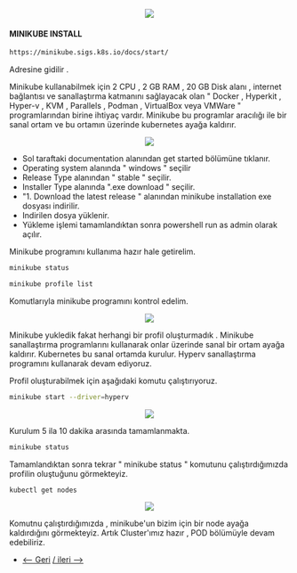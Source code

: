 <p align="center">
  <img src="https://user-images.githubusercontent.com/38957716/136299673-a61a32ba-cccf-44d2-9f2c-86d569cf0952.jpg"/>
</p>

#### **MINIKUBE INSTALL**




```bash
https://minikube.sigs.k8s.io/docs/start/
```
Adresine gidilir .  


Minikube kullanabilmek için 2 CPU , 2 GB RAM , 20 GB Disk alanı , internet bağlantısı ve sanallaştırma katmanını sağlayacak olan " Docker , Hyperkit , Hyper-v , KVM , Parallels , Podman , VirtualBox veya VMWare " programlarından birine ihtiyaç vardır. Minikube bu programlar aracılığı ile bir sanal ortam ve bu ortamın üzerinde kubernetes ayağa kaldırır.


<p align="center">
  <img src="https://user-images.githubusercontent.com/38957716/136297450-6125d984-410d-4516-8396-313756def37b.png"/>
</p>

-  Sol taraftaki documentation alanından get started bölümüne tıklanır.
- Operating system alanında " windows " seçilir
- Release Type alanından " stable " seçilir.
- Installer Type alanında ".exe download " seçilir. 
- "1. Download the latest release " alanından minikube installation exe dosyası indirilir.
- Indirilen dosya yüklenir.
- Yükleme işlemi tamamlandıktan sonra powershell run as admin olarak açılır.

Minikube programını kullanıma hazır hale getirelim.
```bash
minikube status
```
```bash
minikube profile list
```
Komutlarıyla  minikube programını kontrol edelim.

<p align="center">
  <img src="https://user-images.githubusercontent.com/38957716/136298113-ad363edb-4bf9-42d1-bff0-4e6990cfc187.png"/>
</p>

Minikube yukledik fakat herhangi bir profil oluşturmadık . 
Minikube sanallaştırma programlarını kullanarak onlar üzerinde sanal bir ortam ayağa kaldırır. Kubernetes bu sanal ortamda kurulur.  Hyperv sanallaştırma programını kullanarak devam ediyoruz.

Profil oluşturabilmek için aşağıdaki komutu çalıştırıyoruz.

```bash
minikube start --driver=hyperv
```

<p align="center">
  <img src="https://user-images.githubusercontent.com/38957716/136298985-8d1645a7-f0b1-48d8-8036-caefdcaac040.png"/>
</p>

Kurulum 5 ila 10 dakika arasında tamamlanmakta.  
```bash
minikube status
```
Tamamlandıktan sonra tekrar " minikube status " komutunu çalıştırdığımızda profilin oluştuğunu görmekteyiz.

```bash
kubectl get nodes
```

<p align="center">
  <img src="https://user-images.githubusercontent.com/38957716/136299242-7f18aab6-2d4b-4cae-9261-63cff28f8fe3.png"/>
</p>

Komutnu çalıştırdığımızda , minikube'un bizim için bir node ayağa kaldırdığını görmekteyiz. Artık Cluster'ımız hazır , POD bölümüyle devam edebiliriz.

* [<-- Geri](https://github.com/softwareoneturkey/swo-k8s-tepmlates) [/ ileri -->  ](https://github.com/softwareoneturkey/swo-k8s-tepmlates/tree/main/Pod) 
